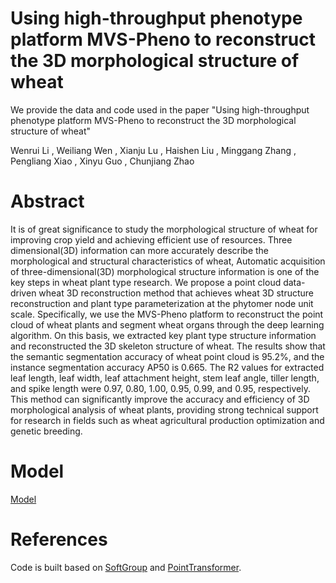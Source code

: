 # Using high-throughput phenotype platform MVS-Pheno to reconstruct the 3D morphological structure of wheat
We provide the data and code used in the paper "Using high-throughput phenotype platform MVS-Pheno to reconstruct the 3D morphological structure of wheat"

Wenrui Li , Weiliang Wen , Xianju Lu , Haishen Liu , Minggang Zhang , Pengliang Xiao , Xinyu Guo , Chunjiang Zhao
# Abstract
It is of great significance to study the morphological structure of wheat for improving crop yield and achieving efficient use of resources. Three dimensional(3D) information can more accurately describe the morphological and structural characteristics of wheat, Automatic acquisition of three-dimensional(3D) morphological structure information is one of the key steps in wheat plant type research. We propose a point cloud data-driven wheat 3D reconstruction method that achieves wheat 3D structure reconstruction and plant type parameterization at the phytomer node unit scale. Specifically, we use the MVS-Pheno platform to reconstruct the point cloud of wheat plants and segment wheat organs through the deep learning algorithm. On this basis, we extracted key plant type structure information and reconstructed the 3D skeleton structure of wheat. The results show that the semantic segmentation accuracy of wheat point cloud is 95.2%, and the instance segmentation accuracy AP50 is 0.665. The R2 values for extracted leaf length, leaf width, leaf attachment height, stem leaf angle, tiller length, and spike length were 0.97, 0.80, 1.00, 0.95, 0.99, and 0.95, respectively. This method can significantly improve the accuracy and efficiency of 3D morphological analysis of wheat plants, providing strong technical support for research in fields such as wheat agricultural production optimization and genetic breeding.
# Model
[Model](https://pan.baidu.com/s/1lRz8ZfoWI-oSanFfnIstnA?pwd=jtgw)
# References
Code is built based on [SoftGroup](https://github.com/thangvubk/SoftGroup) and [PointTransformer](https://github.com/Pointcept/PointTransformerV2).
